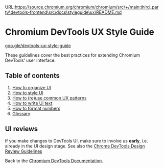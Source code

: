 URL:https://source.chromium.org/chromium/chromium/src/+/main:third_party\devtools-frontend\src\docs\styleguide\ux\README.md
# Chromium DevTools UX Style Guide

[goo.gle/devtools-ux-style-guide](https://goo.gle/devtools-ux-style-guide)

These guidelines cover the best practices for extending Chromium DevTools'
user interface.

## Table of contents

1. [How to organize UI](organizing.md)
1. [How to style UI](styleguide.md)
1. [How to (re)use common UX patterns](patterns.md)
1. [How to write UI text](writing.md)
1. [How to format numbers](numbers.md)
1. [Glossary](glossary.md)

## UI reviews
If you make changes to DevTools UI, make sure to involve us **early**, i.e. already in the
UI design stage. See also the [Chrome DevTools Design Review Guidelines](../../contributing/design.md#Review-Guidelines)

Back to the [Chromium DevTools Documentation](../../README.md).
